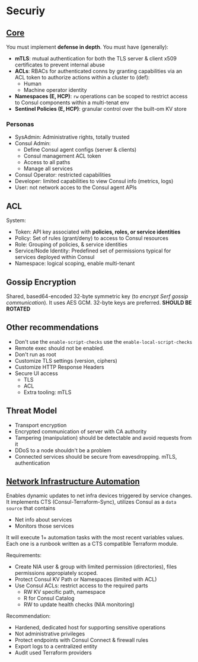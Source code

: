 # Securiy

## [Core](https://www.consul.io/docs/security/security-models/core)
You must implement **defense in depth**.
You must have (generally):
- **mTLS**: mutual authentication for both the TLS server & client x509 certificates to prevent
internal abuse
- **ACLs**: RBACs for authenticated conns by granting capabilities via an ACL token to
authorize actions within a cluster to (def):
    - Human
    - Machine operator identity
- **Namespaces (E, HCP)**: `rw` operations can be scoped to restrict access to Consul components
within a multi-tenat env
- **Sentinel Policies (E, HCP)**: granular control over the built-om KV store


### Personas
- SysAdmin: Administrative rights, totally trusted
- Consul Admin: 
    - Define Consul agent configs (server & clients)
    - Consul management ACL token
    - Access to all paths 
    - Manage all services
- Consul Operator: restricted capabilities
- Developer: limited capabilities to view Consul info (metrics, logs)
- User: not network acces to the Consul agent APIs

## ACL
System:
- Token: API key associated with **policies, roles, or service identities**
- Policy: Set of rules (grant/deny) to access to Consul resources
- Role: Grouping of policies, & service identities
- Service/Node Identity: Predefined set of permissions typical for services deployed within
Consul
- Namespace: logical scoping, enable multi-tenant

## Gossip Encryption
Shared, based64-encoded 32-byte symmetric key (to *encrypt Serf gossip communication*). It uses AES
GCM. 32-byte keys are preferred. **SHOULD BE ROTATED**

## Other recommendations
- Don't use the `enable-script-checks` use the `enable-local-script-checks`
- Remote exec should not be enabled.
- Don't run as root
- Customize TLS settings (version, ciphers)
- Customize HTTP Response Headers
- Secure UI access
    - TLS
    - ACL
    - Extra tooling: mTLS


## Threat Model
- Transport encryption
- Encrypted communication of server with CA authority
- Tampering (manipulation) should be detectable and avoid requests from it
- DDoS to a node shouldn't be a problem
- Connected services should be secure from eavesdropping. mTLS, authentication

## [Network Infrastructure Automation](https://www.consul.io/docs/security/security-models/nia)
Enables dynamic updates to net infra devices triggered by service changes. It implements CTS 
(Consul-Terraform-Sync), utilizes Consul as a `data source` that contains 
- Net info about services
- Monitors those services

It will execute 1+ automation tasks with the most recent variables values. Each one is a runbook
written as a CTS compatible Terraform module.

Requirements:
- Create NIA user & group with limited permission (directories), files permissions appropiately 
scoped.
- Protect Consul KV Path or Namespaces (limited with ACL)
- Use Consul ACLs: restrict access to the required parts
    - RW KV specific path, namespace
    - R for Consul Catalog
    - RW to update health checks (NIA monitoring)

Recommendation:
- Hardened, dedicated host for supporting sensitive operations
- Not administrative privileges
- Protect endpoints with Consul Connect & firewall rules
- Export logs to a centralized entity
- Audit used Terraform providers